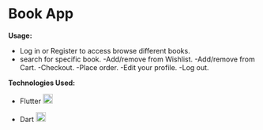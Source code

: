 # Book App

**Usage:**

- Log in or Register to access browse different books.
- search for specific book.
-Add/remove from Wishlist.
-Add/remove from Cart.
-Checkout.
-Place order.
-Edit your profile.
-Log out.

**Technologies Used:**
- Flutter   <a href="https://flutter.dev" target="_blank" rel="noreferrer"> <img src="https://www.vectorlogo.zone/logos/flutterio/flutterio-icon.svg" alt="flutter" width="20" height="20"/> </a>

- Dart   <a href="https://dart.dev" target="_blank" rel="noreferrer"> <img src="https://www.vectorlogo.zone/logos/dartlang/dartlang-icon.svg" alt="dart" width="20" height="20"/> </a>
